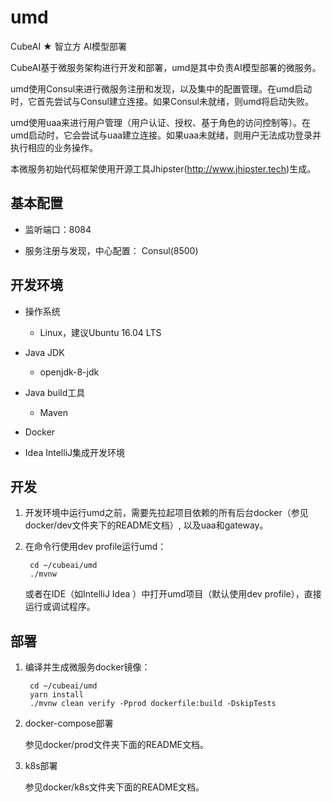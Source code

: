# umd

CubeAI ★ 智立方 AI模型部署

CubeAI基于微服务架构进行开发和部署，umd是其中负责AI模型部署的微服务。

umd使用Consul来进行微服务注册和发现，以及集中的配置管理。在umd启动时，它首先尝试与Consul建立连接。如果Consul未就绪，则umd将启动失败。

umd使用uaa来进行用户管理（用户认证、授权、基于角色的访问控制等）。在umd启动时，它会尝试与uaa建立连接。如果uaa未就绪，则用户无法成功登录并执行相应的业务操作。

本微服务初始代码框架使用开源工具Jhipster(http://www.jhipster.tech)生成。

## 基本配置

- 监听端口：8084

- 服务注册与发现，中心配置： Consul(8500)
    
## 开发环境


- 操作系统

    - Linux，建议Ubuntu 16.04 LTS
    
- Java JDK

    - openjdk-8-jdk

    
- Java build工具

    - Maven
        
- Docker

- Idea IntelliJ集成开发环境
            

## 开发

1. 开发环境中运行umd之前，需要先拉起项目依赖的所有后台docker（参见docker/dev文件夹下的README文档）, 以及uaa和gateway。

2. 在命令行使用dev profile运行umd：

        cd ~/cubeai/umd
        ./mvnw
        
   或者在IDE（如IntelliJ Idea ）中打开umd项目（默认使用dev profile），直接运行或调试程序。
   

## 部署

1. 编译并生成微服务docker镜像：

        cd ~/cubeai/umd
        yarn install
        ./mvnw clean verify -Pprod dockerfile:build -DskipTests
        
2. docker-compose部署

    参见docker/prod文件夹下面的README文档。

3. k8s部署

    参见docker/k8s文件夹下面的README文档。


